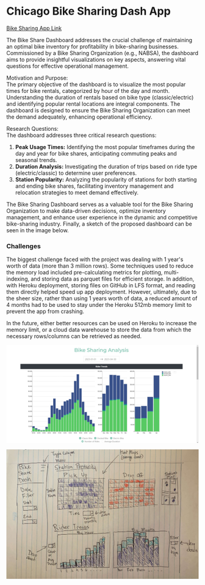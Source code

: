 # Chicago Bike Sharing Dash App

[Bike Sharing App Link](https://bike-sharing-py-dashapp-44627a5faee5.herokuapp.com/)

The Bike Share Dashboard addresses the crucial challenge of maintaining an optimal bike inventory for profitability in bike-sharing businesses. Commissioned by a Bike Sharing Organization (e.g., NABSA), the dashboard aims to provide insightful visualizations on key aspects, answering vital questions for effective operational management.     

Motivation and Purpose:      
The primary objective of the dashboard is to visualize the most popular times for bike rentals, categorized by hour of the day and month. Understanding the duration of rentals based on bike type (classic/electric) and identifying popular rental locations are integral components. The dashboard is designed to ensure the Bike Sharing Organization can meet the demand adequately, enhancing operational efficiency.    

Research Questions:    
The dashboard addresses three critical research questions:     

1. **Peak Usage Times:** Identifying the most popular timeframes during the day and year for bike shares, anticipating commuting peaks and seasonal trends.    
2. **Duration Analysis:** Investigating the duration of trips based on ride type (electric/classic) to determine user preferences.     
3. **Station Popularity:** Analyzing the popularity of stations for both starting and ending bike shares, facilitating inventory management and relocation strategies to meet demand effectively.        

The Bike Sharing Dashboard serves as a valuable tool for the Bike Sharing Organization to make data-driven decisions, optimize inventory management, and enhance user experience in the dynamic and competitive bike-sharing industry. Finally, a sketch of the proposed dashboard can be seen in the image below. 

### Challenges
The biggest challenge faced with the project was dealing with 1 year's worth of data (more than 3 million rows). Some techniques used to reduce the memory load included pre-calculating metrics for plotting, multi-indexing, and storing data as parquet files for efficient storage. In addition, with Heroku deployment, storing files on GitHub in LFS format, and reading them directly helped speed up app deployment. However, ultimately, due to the sheer size, rather than using 1 years worth of data, a reduced amount of 4 months had to be used to stay under the Heroku 512mb memory limit to prevent the app from crashing.

In the future, either better resources can be used on Heroku to increase the memory limit, or a cloud data warehouse to store the data from which the necessary rows/columns can be retrieved as needed.

![Deployed Dash App](dashapp.jpg)    
       
         
![Initial Idea](sketch.jpg)
